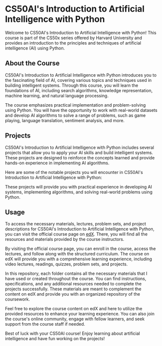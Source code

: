 # CS50AI's Introduction to Artificial Intelligence with Python

Welcome to CS50AI's Introduction to Artificial Intelligence with Python! This course is part of the CS50x series offered by Harvard University and provides an introduction to the principles and techniques of artificial intelligence (AI) using Python.

## About the Course

CS50AI's Introduction to Artificial Intelligence with Python introduces you to the fascinating field of AI, covering various topics and techniques used in building intelligent systems. Through this course, you will learn the foundations of AI, including search algorithms, knowledge representation, machine learning, and natural language processing.

The course emphasizes practical implementation and problem-solving using Python. You will have the opportunity to work with real-world datasets and develop AI algorithms to solve a range of problems, such as game playing, language translation, sentiment analysis, and more.

## Projects

CS50AI's Introduction to Artificial Intelligence with Python includes several projects that allow you to apply your AI skills and build intelligent systems. These projects are designed to reinforce the concepts learned and provide hands-on experience in implementing AI algorithms.

Here are some of the notable projects you will encounter in CS50AI's Introduction to Artificial Intelligence with Python:



These projects will provide you with practical experience in developing AI systems, implementing algorithms, and solving real-world problems using Python.

## Usage

To access the necessary materials, lectures, problem sets, and project descriptions for CS50AI's Introduction to Artificial Intelligence with Python, you can visit the official course page on [edX](https://www.edx.org). There, you will find all the resources and materials provided by the course instructors.

By visiting the official course page, you can enroll in the course, access the lectures, and follow along with the structured curriculum. The course on edX will provide you with a comprehensive learning experience, including video lectures, readings, quizzes, problem sets, and projects.

In this repository, each folder contains all the necessary materials that I have used or created throughout the course. You can find instructions, specifications, and any additional resources needed to complete the projects successfully. These materials are meant to complement the content on edX and provide you with an organized repository of the coursework.

Feel free to explore the course content on edX and here to utilize the provided resources to enhance your learning experience. You can also join the course's online community, engage with fellow learners, and seek support from the course staff if needed.

Best of luck with your CS50AI course! Enjoy learning about artificial intelligence and have fun working on the projects!
